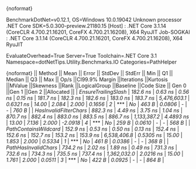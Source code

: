 {noformat}

BenchmarkDotNet=v0.12.1, OS=Windows 10.0.19042
Unknown processor
.NET Core SDK=5.0.300-preview.21180.15
  [Host]     : .NET Core 3.1.14 (CoreCLR 4.700.21.16201, CoreFX 4.700.21.16208), X64 RyuJIT
  Job-SOGKAI : .NET Core 3.1.14 (CoreCLR 4.700.21.16201, CoreFX 4.700.21.16208), X64 RyuJIT

EvaluateOverhead=True  Server=True  Toolchain=.NET Core 3.1  
Namespace=dotNetTips.Utility.Benchmarks.IO  Categories=PathHelper  

{noformat}
||               Method ||    Mean ||  Error || StdDev || StdErr ||     Min ||      Q1 ||  Median ||      Q3 ||     Max ||       Op/s ||CI99.9% Margin ||Iterations ||Kurtosis ||MValue ||Skewness ||Rank ||LogicalGroup ||Baseline ||Code Size || Gen 0 ||Gen 1 ||Gen 2 ||Allocated ||
|   *EnsureTrailingSlash* | *182.6 ns* | *0.63 ns* | *0.56 ns* | *0.15 ns* | *181.7 ns* | *182.3 ns* | *182.6 ns* | *183.0 ns* | *183.7 ns* | *5,476,603.1* |      *0.6321 ns* |      *14.00* |    *2.084* |  *2.000* |   *0.1656* |    *2* |            *** |       *No* |     *463 B* | *0.0806* |     *-* |     *-* |     *760 B* |
| *HasInvalidFilterChars* | *882.3 ns* | *4.49 ns* | *3.75 ns* | *1.04 ns* | *870.7 ns* | *882.4 ns* | *883.0 ns* | *883.5 ns* | *886.7 ns* | *1,133,387.2* |      *4.4893 ns* |      *13.00* |    *7.136* |  *2.000* |  *-2.0918* |    *4* |            *** |       *No* |     *259 B* | *0.0610* |     *-* |     *-* |     *568 B* |
|  *PathContainsWildcard* | *152.9 ns* | *0.53 ns* | *0.50 ns* | *0.13 ns* | *152.4 ns* | *152.6 ns* | *152.7 ns* | *153.2 ns* | *153.9 ns* | *6,538,406.8* |      *0.5305 ns* |      *15.00* |    *1.853* |  *2.000* |   *0.5334* |    *1* |            *** |       *No* |     *461 B* | *0.0386* |     *-* |     *-* |     *368 B* |
|   *PathHasInvalidChars* | *734.2 ns* | *2.02 ns* | *1.89 ns* | *0.49 ns* | *731.3 ns* | *732.6 ns* | *734.3 ns* | *735.5 ns* | *737.4 ns* | *1,362,032.0* |      *2.0216 ns* |      *15.00* |    *1.761* |  *2.000* |   *0.0511* |    *3* |            *** |       *No* |     *422 B* | *0.0925* |     *-* |     *-* |     *864 B* |
